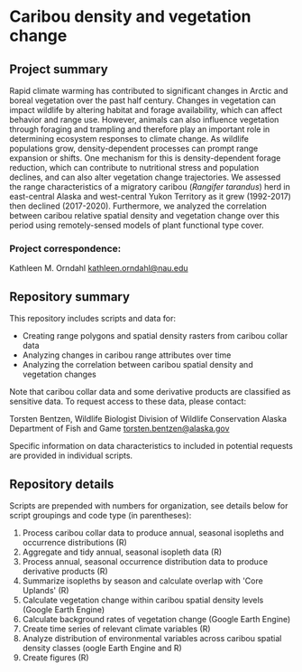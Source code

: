 # Caribou density and vegetation change

## Project summary

Rapid climate warming has contributed to significant changes in Arctic and boreal vegetation over the past half century. Changes in vegetation can impact wildlife by altering habitat and forage availability, which can affect behavior and range use. However, animals can also influence vegetation through foraging and trampling and therefore play an important role in determining ecosystem responses to climate change. As wildlife populations grow, density-dependent processes can prompt range expansion or shifts. One mechanism for this is density-dependent forage reduction, which can contribute to nutritional stress and population declines, and can also alter vegetation change trajectories. We assessed the range characteristics of a migratory caribou (*Rangifer tarandus*) herd in east-central Alaska and west-central Yukon Territory as it grew (1992-2017) then declined (2017-2020). Furthermore, we analyzed the correlation between caribou relative spatial density and vegetation change over this period using remotely-sensed models of plant functional type cover.

### Project correspondence:

Kathleen M. Orndahl
kathleen.orndahl@nau.edu

## Repository summary

This repository includes scripts and data for:
- Creating range polygons and spatial density rasters from caribou collar data
- Analyzing changes in caribou range attributes over time
- Analyzing the correlation between caribou spatial density and vegetation changes

Note that caribou collar data and some derivative products are classified as sensitive data. To request access to these data, please contact:

Torsten Bentzen, Wildlife Biologist
Division of Wildlife Conservation
Alaska Department of Fish and Game
torsten.bentzen@alaska.gov

Specific information on data characteristics to included in potential requests are provided in individual scripts.

## Repository details

Scripts are prepended with numbers for organization, see details below for script groupings and code type (in parentheses):

1. Process caribou collar data to produce annual, seasonal isopleths and occurrence distributions (R)
2. Aggregate and tidy annual, seasonal isopleth data (R)
3. Process annual, seasonal occurrence distribution data to produce derivative products (R)
4. Summarize isopleths by season and calculate overlap with 'Core Uplands' (R)
5. Calculate vegetation change within caribou spatial density levels (Google Earth Engine)
6. Calculate background rates of vegetation change (Google Earth Engine)
7. Create time series of relevant climate variables (R)
8. Analyze distribution of environmental variables across caribou spatial density classes (oogle Earth Engine and R)
9. Create figures (R)



